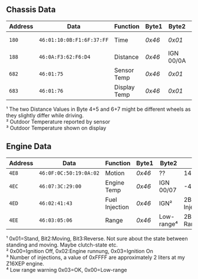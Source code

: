 ## Chassis Data

| Address | Data | Function | Byte1 | Byte2 | Byte3 | Byte4 | Byte5 | Byte6 | Byte7 | Byte8 |
| ------- | ---- | -------- | ----- | ----- | ----- | ----- | ----- | ----- | ----- | ----- |
| `180` | `46:01:10:0B:F1:6F:37:FF` | Time | *0x46* | *0x01* | Year | Month | 5B:Day, 3b:Hour | 2b:Hour, 6b:Minute | Second | ?? |
| `188` | `46:0A:F3:62:F6:D4` | Distance | *0x46* | IGN 00/0A | 2B\*1.5748=cm¹ | <- | 2B\*1.5748=cm¹ | <- | - |
| `682` | `46:01:75` | Sensor Temp | *0x46* | *0x01* | /2-40=°C² | - | - | - | - |
| `683` | `46:01:76` | Display Temp | *0x46* | *0x01* | /2-40=°C³ | - | - | - | - |

¹ The two Distance Values in Byte 4+5 and 6+7 might be different wheels as they slightly differ while driving.  
² Outdoor Temperature reported by sensor  
³ Outdoor Temperature shown on display  


## Engine Data

| Address | Data | Function | Byte1 | Byte2 | Byte3 | Byte4 | Byte5 | Byte6 | Byte7 | Byte8 |
| ------- | ---- | -------- | ----- | ----- | ----- | ----- | ----- | ----- | ----- | ----- |
| `4E8` | `46:0F:0C:50:19:0A:02` | Motion | *0x46* | ?? | 14b:RPM | <- | 9b:Km/h | <- | Direction¹ | - |
| `4EC` | `46:07:3C:29:00` | Engine Temp | *0x46* | IGN 00/07 | -40=°C | ?? | - | - | - | - |
| `4ED` | `46:02:41:43` | Fuel Injection | *0x46* | IGN² | 2B Injections³ | <- | - | - | - | - |
| `4EE` | `46:03:05:06` | Range | *0x46* | Low-range⁴ | 2B\*0.5=km Range | <- | - | - | - | - |

¹ 0x01=Stand, Bit2:Moving, Bit3:Reverse. Not sure about the state between standing and moving. Maybe clutch-state etc.  
² 0x00=Ignition Off, 0x02:Engine runnung, 0x03=Ignition On  
³ Number of injections, a value of 0xFFFF are approximately 2 liters at my Z16XEP engine.  
⁴ Low range warning 0x03=OK, 0x00=Low-range  
